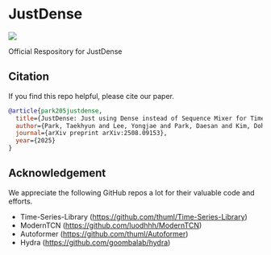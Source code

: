 # JustDense
[![](https://img.shields.io/badge/arXiv:2508.09153-B31B1B?logo=arxiv)](https://arxiv.org/pdf/2508.09153)

Official Respository for JustDense

## Citation

If you find this repo helpful, please cite our paper.

```bibtex
@article{park205justdense,
  title={JustDense: Just using Dense instead of Sequence Mixer for Time Series analysis},
  author={Park, Taekhyun and Lee, Yongjae and Park, Daesan and Kim, Dohee and Bae, Hyerim},
  journal={arXiv preprint arXiv:2508.09153},
  year={2025}
}
```

## Acknowledgement

We appreciate the following GitHub repos a lot for their valuable code and efforts.

- Time-Series-Library (https://github.com/thuml/Time-Series-Library)
- ModernTCN (https://github.com/luodhhh/ModernTCN)
- Autoformer (https://github.com/thuml/Autoformer)
- Hydra (https://github.com/goombalab/hydra)
